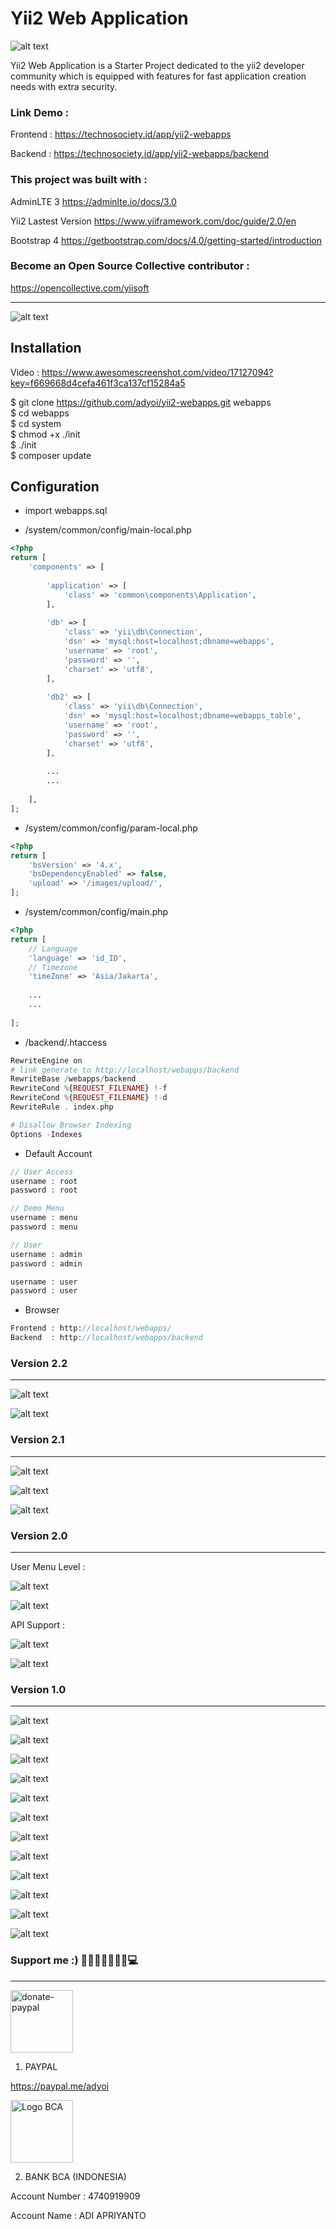 # Yii2 Web Application

![alt text](https://raw.githubusercontent.com/adyoi/yii2-webapps/master/images/13.png)

Yii2 Web Application is a Starter Project dedicated to the yii2 developer community which is equipped with features for fast application creation needs with extra security.

### Link Demo :

Frontend : https://technosociety.id/app/yii2-webapps

Backend : https://technosociety.id/app/yii2-webapps/backend

### This project was built with :

AdminLTE 3 https://adminlte.io/docs/3.0

Yii2 Lastest Version https://www.yiiframework.com/doc/guide/2.0/en

Bootstrap 4 https://getbootstrap.com/docs/4.0/getting-started/introduction

### Become an Open Source Collective contributor :

https://opencollective.com/yiisoft

---

![alt text](https://raw.githubusercontent.com/adyoi/yii2-webapps/master/images/18.png)

## Installation

Video : https://www.awesomescreenshot.com/video/17127094?key=f669668d4cefa461f3ca137cf15284a5

$ git clone https://github.com/adyoi/yii2-webapps.git webapps<br>
$ cd webapps<br>
$ cd system<br>
$ chmod +x ./init<br>
$ ./init<br>
$ composer update

## Configuration

* import webapps.sql

* /system/common/config/main-local.php
```php
<?php
return [
    'components' => [
    
        'application' => [
            'class' => 'common\components\Application',
        ],
        
        'db' => [
            'class' => 'yii\db\Connection',
            'dsn' => 'mysql:host=localhost;dbname=webapps',
            'username' => 'root',
            'password' => '',
            'charset' => 'utf8',
        ],
        
        'db2' => [
            'class' => 'yii\db\Connection',
            'dsn' => 'mysql:host=localhost;dbname=webapps_table',
            'username' => 'root',
            'password' => '',
            'charset' => 'utf8',
        ],
        
        ...
        ...
        
    ],
];
```

* /system/common/config/param-local.php
```php
<?php
return [
    'bsVersion' => '4.x',
    'bsDependencyEnabled' => false,
    'upload' => '/images/upload/',
];
```

* /system/common/config/main.php
```php
<?php
return [
    // Language
    'language' => 'id_ID',
    // Timezone
    'timeZone' => 'Asia/Jakarta',
    
    ...
    ...
    
];
```

* /backend/.htaccess
```php
RewriteEngine on
# link generate to http://localhost/webapps/backend
RewriteBase /webapps/backend
RewriteCond %{REQUEST_FILENAME} !-f
RewriteCond %{REQUEST_FILENAME} !-d
RewriteRule . index.php

# Disallow Browser Indexing
Options -Indexes
```

* Default Account 
```php
// User Access
username : root
password : root

// Demo Menu
username : menu
password : menu

// User 
username : admin
password : admin

username : user
password : user
```

* Browser
```php
Frontend : http://localhost/webapps/
Backend  : http://localhost/webapps/backend
```

### Version 2.2
---

![alt text](https://raw.githubusercontent.com/adyoi/yii2-webapps/master/images/22.png)

![alt text](https://raw.githubusercontent.com/adyoi/yii2-webapps/master/images/23.png)


### Version 2.1
---

![alt text](https://raw.githubusercontent.com/adyoi/yii2-webapps/master/images/19.png)

![alt text](https://raw.githubusercontent.com/adyoi/yii2-webapps/master/images/20.png)

![alt text](https://raw.githubusercontent.com/adyoi/yii2-webapps/master/images/21.png)


### Version 2.0
---

User Menu Level :

![alt text](https://raw.githubusercontent.com/adyoi/yii2-webapps/master/images/14.png)

![alt text](https://raw.githubusercontent.com/adyoi/yii2-webapps/master/images/15.png)


API Support :

![alt text](https://raw.githubusercontent.com/adyoi/yii2-webapps/master/images/16.png)

![alt text](https://raw.githubusercontent.com/adyoi/yii2-webapps/master/images/17.png)


### Version 1.0
---

![alt text](https://raw.githubusercontent.com/adyoi/yii2-webapps/master/images/1.png)

![alt text](https://raw.githubusercontent.com/adyoi/yii2-webapps/master/images/2.png)

![alt text](https://raw.githubusercontent.com/adyoi/yii2-webapps/master/images/3.png)

![alt text](https://raw.githubusercontent.com/adyoi/yii2-webapps/master/images/4.png)

![alt text](https://raw.githubusercontent.com/adyoi/yii2-webapps/master/images/5.png)

![alt text](https://raw.githubusercontent.com/adyoi/yii2-webapps/master/images/6.png)

![alt text](https://raw.githubusercontent.com/adyoi/yii2-webapps/master/images/7.png)

![alt text](https://raw.githubusercontent.com/adyoi/yii2-webapps/master/images/8.png)

![alt text](https://raw.githubusercontent.com/adyoi/yii2-webapps/master/images/9.png)

![alt text](https://raw.githubusercontent.com/adyoi/yii2-webapps/master/images/10.png)

![alt text](https://raw.githubusercontent.com/adyoi/yii2-webapps/master/images/11.png)

![alt text](https://raw.githubusercontent.com/adyoi/yii2-webapps/master/images/12.png)

### Support me :) 🍔🍟🍕🍱🥪🥑🥛💻
---
<img src="https://raw.githubusercontent.com/adyoi/yii2-webapps/master/images/donate-paypal.png" alt="donate-paypal" width="100"/>

1. PAYPAL

<a href="https://paypal.me/adyoi?locale.x=id_ID">https://paypal.me/adyoi</a>

<img src="https://www.bca.co.id/-/media/Feature/Card/List-Card/Tentang-BCA/Brand-Assets/Logo-BCA/Logo-BCA_Biru.png" alt="Logo BCA" width="100"/> 

2. BANK BCA (INDONESIA)

Account Number : 4740919909

Account Name : ADI APRIYANTO
